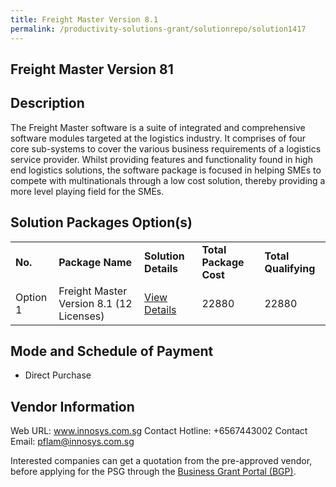 ```yaml
---
title: Freight Master Version 8.1
permalink: /productivity-solutions-grant/solutionrepo/solution1417
---
```


## Freight Master Version 81

## Description

The Freight Master software is a suite of integrated and comprehensive software modules targeted at the logistics industry. It comprises of four core sub-systems to cover the various business requirements of a logistics service provider. Whilst providing features and functionality found in high end logistics solutions, the software package is focused in helping SMEs to compete with multinationals through a low cost solution, thereby providing a more level playing field for the SMEs.

## Solution Packages Option(s)

<table>
<tr>
<td><b>No.</b></td>
<td><b>Package Name</b></td>
<td><b>Solution Details</b></td>
<td><b>Total Package Cost</b></td>
<td><b>Total Qualifying</b></td>
</tr>
<tr>
<td>Option 1</td>
<td>Freight Master Version 8.1 (12 Licenses)</td>
<td><a href='https://www.gobusiness.gov.sg/images/psg/Desensitised_Innosys_20200256_Annex_3_Part_3.pdf'>View Details</a></td>
<td>22880</td>
<td>22880</td>
</tr>
</table>

## Mode and Schedule of Payment

 - Direct Purchase

## Vendor Information

 Web URL: www.innosys.com.sg 
Contact Hotline: +6567443002 
Contact Email: pflam@innosys.com.sg 


Interested companies can get a quotation from the pre-approved vendor, before applying for the PSG through the <a href='https://www.businessgrants.gov.sg/'>Business Grant Portal (BGP)</a>.
<script src="/jquery/resize-tables.js"></script>
